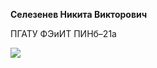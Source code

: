 **Селезенев Никита Викторович**

ПГАТУ ФЭиИТ ПИНб–21а

![](https://sun9-12.userapi.com/impg/qbbeYDbhnyNruD9mkLp2zmWgrkZROX5yigNsEA/NBuSiA3jkdA.jpg?size=474x406&quality=96&sign=f91213c02eb7bd37ae3d437161bbff95&type=album)
